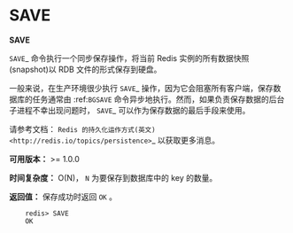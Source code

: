 # SAVE


**SAVE**

`SAVE`_ 命令执行一个同步保存操作，将当前 Redis 实例的所有数据快照(snapshot)以 RDB 文件的形式保存到硬盘。

一般来说，在生产环境很少执行 `SAVE`_ 操作，因为它会阻塞所有客户端，保存数据库的任务通常由 :ref:`BGSAVE` 命令异步地执行。然而，如果负责保存数据的后台子进程不幸出现问题时， `SAVE`_ 可以作为保存数据的最后手段来使用。

请参考文档： `Redis 的持久化运作方式(英文) <http://redis.io/topics/persistence>`_ 以获取更多消息。

**可用版本：**
    >= 1.0.0

**时间复杂度：**
    O(N)， ``N`` 为要保存到数据库中的 key 的数量。

**返回值：**
    保存成功时返回 ``OK`` 。

```
    redis> SAVE
    OK
```